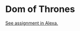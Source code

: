 # Dom of Thrones

[See assignment in Alexa.](https://alexa.bitmaker.co/admin/wdi/may-2017/assignments/2605)
